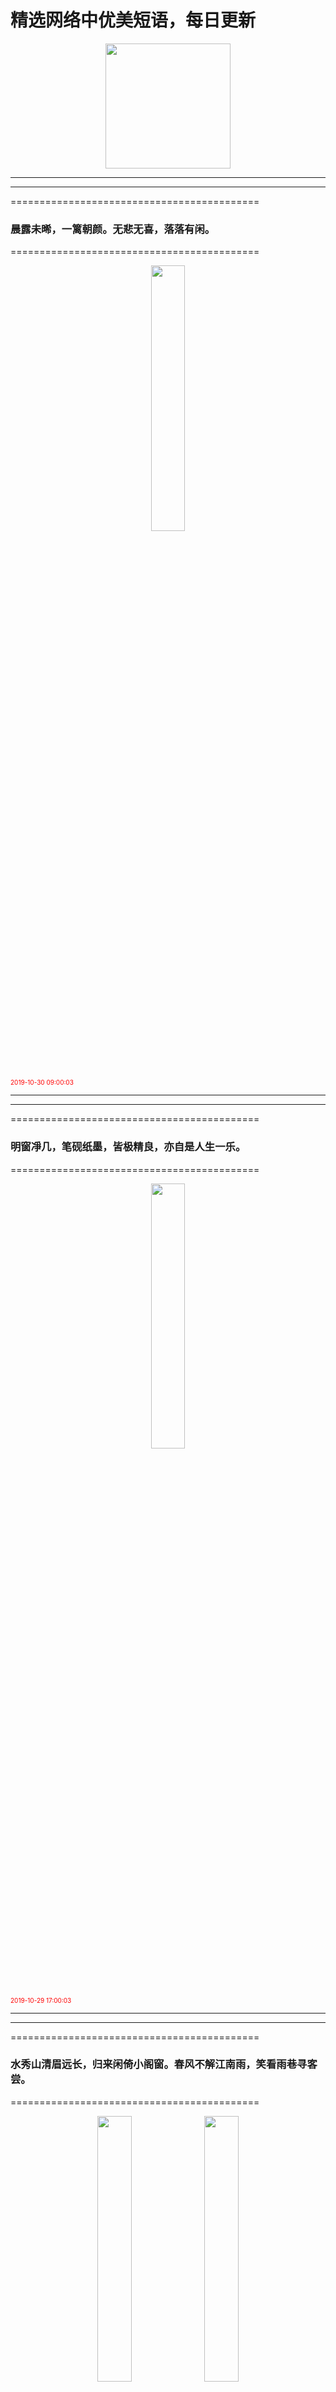  # 精选网络中优美短语，每日更新

<p align="center">
  <a href="https://github.com/xxjwxc/PoetryRhyme">
    <img src="img/logo/logo2.jpg" width="200">
  </a>
</p>

-----------------------------------



-----------------------------------
===========================================
### 晨露未晞，一篱朝颜。无悲无喜，落落有闲。 ​​​​
===========================================

<p align="center" margin: 0 auto;>
<img src="http://wx4.sinaimg.cn/large/9b696272gy1g899tu6zolj20fa0hoq3t.jpg" width=33%>
</p>
<font color=red size=1>2019-10-30 09:00:03 </font>

-----------------------------------




-----------------------------------
===========================================
### 明窗凈几，笔砚纸墨，皆极精良，亦自是人生一乐。 ​​​​
===========================================

<p align="center" margin: 0 auto;>
<img src="http://wx2.sinaimg.cn/large/9b696272gy1g899ta9b3jj20j60e9whu.jpg" width=33%>
</p>
<font color=red size=1>2019-10-29 17:00:03 </font>

-----------------------------------




-----------------------------------
===========================================
### 水秀山清眉远长，归来闲倚小阁窗。春风不解江南雨，笑看雨巷寻客尝。 ​​​​
===========================================

<p align="center" margin: 0 auto;>
<img src="http://wx4.sinaimg.cn/large/9b696272gy1g899s3fo65j20hs0buwgz.jpg" width=33%>
<img src="http://wx4.sinaimg.cn/large/9b696272gy1g899s42u58j20dw0ku76g.jpg" width=33%>
<img src="http://wx4.sinaimg.cn/large/9b696272gy1g899s4thl5j20hs0cpdi4.jpg" width=33%>
</p>
<font color=red size=1>2019-10-28 11:00:05 </font>

-----------------------------------




-----------------------------------
===========================================
### 门严九重静，窗幽一室闲。好是修心处，何必在深山。 ​​​​
===========================================

<p align="center" margin: 0 auto;>
<img src="http://wx1.sinaimg.cn/large/9b696272gy1g899qw2mf3j20j60eemye.jpg" width=33%>
<img src="http://wx1.sinaimg.cn/large/9b696272gy1g899qw3w5kj20j60cs0uf.jpg" width=33%>
<img src="http://wx1.sinaimg.cn/large/9b696272gy1g899qw6c47j20j60fdgmu.jpg" width=33%>
</p>
<font color=red size=1>2019-10-27 11:00:03 </font>

-----------------------------------




-----------------------------------
===========================================
### 心静者高，高者俯瞰世界；心和者仁，仁者包容万物；心慈者深，深者淡对冷暖；心慧者安，安者笑对人生。 ​​​​
===========================================

<p align="center" margin: 0 auto;>
<img src="http://wx4.sinaimg.cn/large/9b696272gy1g899pr1mjhj20e60l60yw.jpg" width=33%>
<img src="http://wx4.sinaimg.cn/large/9b696272gy1g899pr8l56j20e60l648j.jpg" width=33%>
</p>
<font color=red size=1>2019-10-26 11:00:03 </font>

-----------------------------------




-----------------------------------
===========================================
### 人心本无染，心静自然清。 ​​​​
===========================================

<p align="center" margin: 0 auto;>
<img src="http://wx2.sinaimg.cn/large/9b696272gy1g899overhmj20hs0bvabk.jpg" width=33%>
</p>
<font color=red size=1>2019-10-25 11:00:03 </font>

-----------------------------------




-----------------------------------
===========================================
### 小时候，幸福是一件实物；长大后，幸福是一种状态；然后，突然有一天，我发现，幸福既不是实物，也不是状态，是一种领悟。——— 王海鸰 ​​​​
===========================================

<p align="center" margin: 0 auto;>
<img src="http://wx4.sinaimg.cn/large/9b696272gy1g899ncjdjpj20j60dsgn0.jpg" width=33%>
</p>
<font color=red size=1>2019-10-24 21:00:03 </font>

-----------------------------------




-----------------------------------
===========================================
### 寓意美好，适合取名的单字[微风] ​
===========================================

<p align="center" margin: 0 auto;>
<img src="http://wx4.sinaimg.cn/large/9b696272gy1g7xj93uxrtj20ho17xjtb.jpg" width=33%>
<img src="http://wx4.sinaimg.cn/large/9b696272gy1g7xj94l8h1j20hq1fsmz5.jpg" width=33%>
<img src="http://wx4.sinaimg.cn/large/9b696272gy1g7xj957a81j20hp11tmyn.jpg" width=33%>
<img src="http://wx4.sinaimg.cn/large/9b696272gy1g7xj95ujrxj20hp159dhg.jpg" width=33%>
<img src="http://wx4.sinaimg.cn/large/9b696272gy1g7xj96m5nqj20hs1fxacb.jpg" width=33%>
<img src="http://wx4.sinaimg.cn/large/9b696272gy1g7xj97f758j20hs0yhta5.jpg" width=33%>
</p>
<font color=red size=1>2019-10-20 11:00:03 </font>

-----------------------------------

-----------------------------------
===========================================
### 原来「亭」有这么多种！ ​​​​
===========================================

<p align="center" margin: 0 auto;>
<img src="http://wx4.sinaimg.cn/large/9b696272gy1g7xj64usvgj20qe0p746e.jpg" width=33%>
<img src="http://wx4.sinaimg.cn/large/9b696272gy1g7xj65me0gj20qe0p7jz2.jpg" width=33%>
<img src="http://wx4.sinaimg.cn/large/9b696272gy1g7xj66d13mj20qe0p745k.jpg" width=33%>
<img src="http://wx4.sinaimg.cn/large/9b696272gy1g7xj670s5dj20rw0qagt2.jpg" width=33%>
<img src="http://wx4.sinaimg.cn/large/9b696272gy1g7xj67oyb7j20qk0p1jyp.jpg" width=33%>
<img src="http://wx4.sinaimg.cn/large/9b696272gy1g7xj68kkh1j20s50qaqas.jpg" width=33%>
<img src="http://wx4.sinaimg.cn/large/9b696272gy1g7xj69cto5j20mh0qan4k.jpg" width=33%>
<img src="http://wx4.sinaimg.cn/large/9b696272gy1g7xj69z0fdj20s80qan4q.jpg" width=33%>
<img src="http://wx4.sinaimg.cn/large/9b696272gy1g7xj6ao6ioj20s80qa46v.jpg" width=33%>
</p>
<font color=red size=1>2019-10-19 11:00:03 </font>

-----------------------------------

-----------------------------------
===========================================
### 无事心不空，有事心不乱，大事心不畏，小事心不慢。 ​​​​
===========================================

<p align="center" margin: 0 auto;>
<img src="http://wx4.sinaimg.cn/large/9b696272gy1g7xj838d26j20ia0ixmy7.jpg" width=33%>
<img src="http://wx4.sinaimg.cn/large/9b696272gy1g7xj83aejjj20ia0jfwfi.jpg" width=33%>
<img src="http://wx4.sinaimg.cn/large/9b696272gy1g7xj83a06ij20ia0j00tm.jpg" width=33%>
</p>
<font color=red size=1>2019-10-18 21:00:03 </font>

-----------------------------------




-----------------------------------
===========================================
### 中国传统十大名花，你都知道吗? ​
===========================================

<p align="center" margin: 0 auto;>
<img src="http://wx3.sinaimg.cn/large/9b696272gy1g7xj4xzvszj20c80sg41s.jpg" width=33%>
<img src="http://wx3.sinaimg.cn/large/9b696272gy1g7xj4y6hp9j20c80sgtbl.jpg" width=33%>
<img src="http://wx3.sinaimg.cn/large/9b696272gy1g7xj4yz1bdj20c80xv42f.jpg" width=33%>
<img src="http://wx3.sinaimg.cn/large/9b696272gy1g7xj4zsjiej20c80srn0p.jpg" width=33%>
<img src="http://wx3.sinaimg.cn/large/9b696272gy1g7xj50rrzrj20c80srgoo.jpg" width=33%>
<img src="http://wx3.sinaimg.cn/large/9b696272gy1g7xj51ez75j20c80srdiq.jpg" width=33%>
<img src="http://wx3.sinaimg.cn/large/9b696272gy1g7xj527povj20c80srad5.jpg" width=33%>
<img src="http://wx3.sinaimg.cn/large/9b696272gy1g7xj534wqaj20c80srdip.jpg" width=33%>
<img src="http://wx3.sinaimg.cn/large/9b696272gy1g7xj53xn9ij20c81kpdm6.jpg" width=33%>
</p>
<font color=red size=1>2019-10-17 11:00:03 </font>

-----------------------------------

-----------------------------------
===========================================
### 守候一份悠然静美，让思念如花芬芳，回眸处，一树清风，一窗暖阳，一声念安，已足够！ ​​​​
===========================================

<p align="center" margin: 0 auto;>
<img src="http://wx1.sinaimg.cn/large/9b696272gy1g7xj70wjq6j20fe0kjgnf.jpg" width=33%>
</p>
<font color=red size=1>2019-10-16 21:00:03 </font>

-----------------------------------

-----------------------------------
===========================================
### 传统「敬词」，别忘了[微风] ​
===========================================

<p align="center" margin: 0 auto;>
<img src="http://wx4.sinaimg.cn/large/9b696272gy1g7xj3bryhnj20i81lm7e3.jpg" width=33%>
<img src="http://wx4.sinaimg.cn/large/9b696272gy1g7xj3csw5yj20ib1poqen.jpg" width=33%>
<img src="http://wx4.sinaimg.cn/large/9b696272gy1g7xj3digt5j20i61ggk0s.jpg" width=33%>
<img src="http://wx4.sinaimg.cn/large/9b696272gy1g7xj3fapknj20i91o1gvc.jpg" width=33%>
<img src="http://wx4.sinaimg.cn/large/9b696272gy1g7xj3fsz2wj20i91spakj.jpg" width=33%>
<img src="http://wx4.sinaimg.cn/large/9b696272gy1g7xj3gtbooj20i533yqme.jpg" width=33%>
<img src="http://wx4.sinaimg.cn/large/9b696272gy1g7xj3hl2r4j20i93o6njb.jpg" width=33%>
<img src="http://wx4.sinaimg.cn/large/9b696272gy1g7xj3ibioxj20i83tz7sq.jpg" width=33%>
<img src="http://wx4.sinaimg.cn/large/9b696272gy1g7xj3j9spvj20i94xk7wh.jpg" width=33%>
</p>
<font color=red size=1>2019-10-15 11:00:03 </font>

-----------------------------------

-----------------------------------
===========================================
### 火熜，物件虽老，却精致极了！ ​
===========================================

<p align="center" margin: 0 auto;>
<img src="http://wx4.sinaimg.cn/large/9b696272gy1g7qnycd1ctj20nb0h0783.jpg" width=33%>
<img src="http://wx4.sinaimg.cn/large/9b696272gy1g7qnycyz0hj20j60e041t.jpg" width=33%>
<img src="http://wx4.sinaimg.cn/large/9b696272gy1g7qnydnwppj20j60e0n09.jpg" width=33%>
<img src="http://wx4.sinaimg.cn/large/9b696272gy1g7qnyediw5j20j60e1whi.jpg" width=33%>
<img src="http://wx4.sinaimg.cn/large/9b696272gy1g7qnyf6qwkj20i10d6ac0.jpg" width=33%>
<img src="http://wx4.sinaimg.cn/large/9b696272gy1g7qnyg3owmj20j60e1tb6.jpg" width=33%>
<img src="http://wx4.sinaimg.cn/large/9b696272gy1g7qnygwkb7j20j60e0gnr.jpg" width=33%>
<img src="http://wx4.sinaimg.cn/large/9b696272gy1g7qnyhoimej20j60e0tb7.jpg" width=33%>
<img src="http://wx4.sinaimg.cn/large/9b696272gy1g7qnyihrnvj20j60e0tb9.jpg" width=33%>
</p>
<font color=red size=1>2019-10-14 11:00:03 </font>

-----------------------------------




-----------------------------------
===========================================
### #九种人的相思不可说# ​
===========================================

<p align="center" margin: 0 auto;>
<img src="http://wx3.sinaimg.cn/large/9b696272gy1g7qns517qjj20f00qowg6.jpg" width=33%>
<img src="http://wx3.sinaimg.cn/large/9b696272gy1g7qns5p9v7j20f00qo408.jpg" width=33%>
<img src="http://wx3.sinaimg.cn/large/9b696272gy1g7qns6bzagj20f00qo75s.jpg" width=33%>
<img src="http://wx3.sinaimg.cn/large/9b696272gy1g7qns723s7j20f00qo766.jpg" width=33%>
<img src="http://wx3.sinaimg.cn/large/9b696272gy1g7qns7uvbpj20f00qo404.jpg" width=33%>
<img src="http://wx3.sinaimg.cn/large/9b696272gy1g7qns8pcfij20f00qo0ut.jpg" width=33%>
<img src="http://wx3.sinaimg.cn/large/9b696272gy1g7qns9kfffj20f00qoq4m.jpg" width=33%>
<img src="http://wx3.sinaimg.cn/large/9b696272gy1g7qnsaigtxj20f00qojt6.jpg" width=33%>
<img src="http://wx3.sinaimg.cn/large/9b696272gy1g7qnsb5yuaj20f00qo40c.jpg" width=33%>
</p>
<font color=red size=1>2019-10-13 21:00:03 </font>

-----------------------------------

-----------------------------------
===========================================
### 回首向来萧瑟处，归去，也无风雨也无晴。 ​​​​
===========================================

<p align="center" margin: 0 auto;>
<img src="http://wx4.sinaimg.cn/large/9b696272gy1g7qnuj1j52j20j60czdi8.jpg" width=33%>
</p>
<font color=red size=1>2019-10-12 11:00:03 </font>

-----------------------------------




-----------------------------------
===========================================
### #回味百遍仍意蕴悠长的诗句#
### 《诗经》中的经典诗句[good]
### 
### （via：人民日报 ​​​​） ​​​​
===========================================

<p align="center" margin: 0 auto;>
<img src="http://wx2.sinaimg.cn/large/9b696272gy1g7qnopvk1dj20c80ns796.jpg" width=33%>
<img src="http://wx2.sinaimg.cn/large/9b696272gy1g7qnor1hcpj20c80oj79g.jpg" width=33%>
<img src="http://wx2.sinaimg.cn/large/9b696272gy1g7qnorxmpdj20c80nvgql.jpg" width=33%>
<img src="http://wx2.sinaimg.cn/large/9b696272gy1g7qnosv2brj20c80m7gq1.jpg" width=33%>
<img src="http://wx2.sinaimg.cn/large/9b696272gy1g7qnotlirkj20c80ndwj8.jpg" width=33%>
<img src="http://wx2.sinaimg.cn/large/9b696272gy1g7qnoud0vwj20c80myn1t.jpg" width=33%>
<img src="http://wx2.sinaimg.cn/large/9b696272gy1g7qnov9330j20c80rs0yj.jpg" width=33%>
<img src="http://wx2.sinaimg.cn/large/9b696272gy1g7qnow2f0kj20c80rsq8o.jpg" width=33%>
<img src="http://wx2.sinaimg.cn/large/9b696272gy1g7qnox2tqjj20c80ovtdr.jpg" width=33%>
</p>
<font color=red size=1>2019-10-11 11:00:03 </font>

-----------------------------------




-----------------------------------
===========================================
### 「沉鱼」「落雁」
### 「闭月」「羞花」 ​​​​
===========================================

<p align="center" margin: 0 auto;>
<img src="http://wx4.sinaimg.cn/large/9b696272gy1g7qnqvvhi8j20j61b7dp5.jpg" width=33%>
<img src="http://wx4.sinaimg.cn/large/9b696272gy1g7qnqwiplkj20j61gwwn8.jpg" width=33%>
<img src="http://wx4.sinaimg.cn/large/9b696272gy1g7qnqxgiqij20j61bjwmz.jpg" width=33%>
<img src="http://wx4.sinaimg.cn/large/9b696272gy1g7qnqyboykj20j61gswnw.jpg" width=33%>
</p>
<font color=red size=1>2019-10-10 11:00:03 </font>

-----------------------------------

-----------------------------------
===========================================
### 海水梦悠悠，君愁我亦愁。
### 南风知我意，吹梦到西洲。
### ————《西洲曲》 ​​​​
===========================================

<p align="center" margin: 0 auto;>
<img src="http://wx2.sinaimg.cn/large/9b696272gy1g7qnpmwjekj20j60csdh4.jpg" width=33%>
<img src="http://wx2.sinaimg.cn/large/9b696272gy1g7qnpnis7hj20j60csgoz.jpg" width=33%>
<img src="http://wx2.sinaimg.cn/large/9b696272gy1g7qnpo7l4zj20j60eet9t.jpg" width=33%>
<img src="http://wx2.sinaimg.cn/large/9b696272gy1g7qnpoylgzj20j608g75y.jpg" width=33%>
<img src="http://wx2.sinaimg.cn/large/9b696272gy1g7qnppwa03j20j60eewgg.jpg" width=33%>
<img src="http://wx2.sinaimg.cn/large/9b696272gy1g7qnpqqtryj20j60aldgz.jpg" width=33%>
<img src="http://wx2.sinaimg.cn/large/9b696272gy1g7qnprrtmoj20j60af0vv.jpg" width=33%>
<img src="http://wx2.sinaimg.cn/large/9b696272gy1g7qnpsp9wnj20j60bvq76.jpg" width=33%>
<img src="http://wx2.sinaimg.cn/large/9b696272gy1g7qnptb5h3j20j60bv42v.jpg" width=33%>
</p>
<font color=red size=1>2019-10-09 17:00:03 </font>

-----------------------------------




-----------------------------------
===========================================
### 千年已过，品味千年[good]
### #唯美诗词接龙# ​
===========================================

<p align="center" margin: 0 auto;>
<img src="http://wx4.sinaimg.cn/large/9b696272gy1g7qnl6u6ijj20dw0d7dhh.jpg" width=33%>
<img src="http://wx4.sinaimg.cn/large/9b696272gy1g7qnl7dm3ij20dw0d6myx.jpg" width=33%>
<img src="http://wx4.sinaimg.cn/large/9b696272gy1g7qnl87mnmj20dw0d7taf.jpg" width=33%>
<img src="http://wx4.sinaimg.cn/large/9b696272gy1g7qnl8yeftj20dw0d7abs.jpg" width=33%>
<img src="http://wx4.sinaimg.cn/large/9b696272gy1g7qnl9quvmj20dw0d7abs.jpg" width=33%>
<img src="http://wx4.sinaimg.cn/large/9b696272gy1g7qnlal1k7j20dw0d875y.jpg" width=33%>
<img src="http://wx4.sinaimg.cn/large/9b696272gy1g7qnlbehgaj20dw0d6760.jpg" width=33%>
<img src="http://wx4.sinaimg.cn/large/9b696272gy1g7qnlc4n5nj20dw0d50uj.jpg" width=33%>
<img src="http://wx4.sinaimg.cn/large/9b696272gy1g7qnlcuqo2j20dw0d5jt8.jpg" width=33%>
</p>
<font color=red size=1>2019-10-08 15:00:03 </font>

-----------------------------------


-----------------------------------
===========================================
### 一念放下，万般自在。 ​​​​
===========================================

<p align="center" margin: 0 auto;>
<img src="http://wx1.sinaimg.cn/large/9b696272gy1g79933r3g6j20j60j678h.jpg" width=33%>
</p>
<font color=red size=1>2019-09-29 21:00:03 </font>

-----------------------------------

-----------------------------------
===========================================
### 兰烬落，屏上暗红蕉。闲梦江南梅熟日，夜船吹笛雨萧萧。人语驿边桥。
### 
### ——《梦江南·兰烬落》皇甫松 (唐) ​
===========================================

<p align="center" margin: 0 auto;>
<img src="http://wx1.sinaimg.cn/large/9b696272gy1g799gsxc4ej20c80fhabi.jpg" width=33%>
<img src="http://wx1.sinaimg.cn/large/9b696272gy1g799gsxdb2j20c80hxmyw.jpg" width=33%>
<img src="http://wx1.sinaimg.cn/large/9b696272gy1g799gsxitkj20c80fztac.jpg" width=33%>
<img src="http://wx1.sinaimg.cn/large/9b696272gy1g799gsxw2pj20c80hedhl.jpg" width=33%>
</p>
<font color=red size=1>2019-09-28 18:00:03 </font>

-----------------------------------

-----------------------------------
===========================================
### 不知君心烈刺骨，为颜一笑花落尽。 ​
===========================================

<p align="center" margin: 0 auto;>
<img src="http://wx1.sinaimg.cn/large/9b696272gy1g799bncisvj20gn0gomzm.jpg" width=33%>
<img src="http://wx1.sinaimg.cn/large/9b696272gy1g799bo0mf7j20gn0gowh5.jpg" width=33%>
<img src="http://wx1.sinaimg.cn/large/9b696272gy1g799boum3fj20gn0gotb8.jpg" width=33%>
<img src="http://wx1.sinaimg.cn/large/9b696272gy1g799bq4zcsj20gn0gomzr.jpg" width=33%>
<img src="http://wx1.sinaimg.cn/large/9b696272gy1g799bqst24j20gn0goju0.jpg" width=33%>
<img src="http://wx1.sinaimg.cn/large/9b696272gy1g799bqvtraj20gn0godid.jpg" width=33%>
<img src="http://wx1.sinaimg.cn/large/9b696272gy1g799bqwgsij20gn0gomzq.jpg" width=33%>
<img src="http://wx1.sinaimg.cn/large/9b696272gy1g799bqwv2oj20gn0go412.jpg" width=33%>
<img src="http://wx1.sinaimg.cn/large/9b696272gy1g799bqxg15j20gn0go76p.jpg" width=33%>
</p>
<font color=red size=1>2019-09-27 21:00:03 </font>

-----------------------------------

-----------------------------------
===========================================
### 花径不曾缘客扫，蓬门今始为君开。 ​
===========================================

<p align="center" margin: 0 auto;>
<img src="http://wx3.sinaimg.cn/large/9b696272gy1g79973wyptj20b40f8n1w.jpg" width=33%>
<img src="http://wx3.sinaimg.cn/large/9b696272gy1g79973wa3nj20dw09b0vv.jpg" width=33%>
<img src="http://wx3.sinaimg.cn/large/9b696272gy1g79973tsarj207i0b3jth.jpg" width=33%>
</p>
<font color=red size=1>2019-09-26 10:00:03 </font>

-----------------------------------

-----------------------------------
===========================================
### 彼时当年少，莫负好时光。
### 莫待经风雨，樱花落海洋。 ​​​​
===========================================

<p align="center" margin: 0 auto;>
<img src="http://wx2.sinaimg.cn/large/9b696272gy1g7998fo2ufj20dw0ku78l.jpg" width=33%>
</p>
<font color=red size=1>2019-09-25 10:00:03 </font>

-----------------------------------

-----------------------------------
===========================================
### 人本过客来无处，休说故里在何方，
### 随遇而安无不可，人间到处有花香。
### 
### —— 林语堂 ​​​​
===========================================

<p align="center" margin: 0 auto;>
<img src="http://wx4.sinaimg.cn/large/9b696272gy1g7995lb8m5j20da0k076j.jpg" width=33%>
</p>
<font color=red size=1>2019-09-24 10:00:03 </font>

-----------------------------------

-----------------------------------
===========================================
### #秋分# 未觉池塘春草梦，阶前梧叶已秋声。 ​​​​
===========================================

<p align="center" margin: 0 auto;>
<img src="http://wx3.sinaimg.cn/large/9b696272gy1g799i2uttbj20im0cdt9l.jpg" width=33%>
</p>
<font color=red size=1>2019-09-23 11:00:04 </font>

-----------------------------------

-----------------------------------
===========================================
### 不争不辩不动声色，或喜或悲，藏于心间。 ​
===========================================

<p align="center" margin: 0 auto;>
<img src="http://wx1.sinaimg.cn/large/9b696272gy1g71hvtb7zgj20gj0gf43t.jpg" width=33%>
</p>
<font color=red size=1>2019-09-22 21:00:03 </font>

-----------------------------------

-----------------------------------
===========================================
### 四季路过心头，岁月不染忧愁 ​​​​[微风] ​
===========================================

<p align="center" margin: 0 auto;>
<img src="http://wx3.sinaimg.cn/large/9b696272gy1g71hv0sunoj20j60dq454.jpg" width=33%>
</p>
<font color=red size=1>2019-09-21 11:00:03 </font>

-----------------------------------

-----------------------------------
===========================================
### #绝美中国古典色彩# ​
===========================================

<p align="center" margin: 0 auto;>
<img src="http://wx2.sinaimg.cn/large/9b696272gy1g71htc5umxj20c80vhgpd.jpg" width=33%>
<img src="http://wx2.sinaimg.cn/large/9b696272gy1g71htcm5dqj20c80v40uz.jpg" width=33%>
<img src="http://wx2.sinaimg.cn/large/9b696272gy1g71htdeej7j20c80uugpr.jpg" width=33%>
<img src="http://wx2.sinaimg.cn/large/9b696272gy1g71htebfc0j20c70ukaf5.jpg" width=33%>
<img src="http://wx2.sinaimg.cn/large/9b696272gy1g71htf0zycj20c70ftn0c.jpg" width=33%>
<img src="http://wx2.sinaimg.cn/large/9b696272gy1g71htfwhzbj20c70trq91.jpg" width=33%>
<img src="http://wx2.sinaimg.cn/large/9b696272gy1g71htgq3m5j20c70u341b.jpg" width=33%>
<img src="http://wx2.sinaimg.cn/large/9b696272gy1g71hthmmidj20c80ujn3b.jpg" width=33%>
<img src="http://wx2.sinaimg.cn/large/9b696272gy1g71htiayt4j20c80ua0wz.jpg" width=33%>
</p>
<font color=red size=1>2019-09-20 11:00:03 </font>

-----------------------------------

-----------------------------------
===========================================
### 多思不如养志，多言不如守静，多才不如蓄德。 ​​​​
===========================================

<p align="center" margin: 0 auto;>
<img src="http://wx3.sinaimg.cn/large/9b696272gy1g71hrldn3aj20j60csdgx.jpg" width=33%>
<img src="http://wx3.sinaimg.cn/large/9b696272gy1g71hrldff4j20j60eet9u.jpg" width=33%>
<img src="http://wx3.sinaimg.cn/large/9b696272gy1g71hrm7ztvj20j60ecgnh.jpg" width=33%>
</p>
<font color=red size=1>2019-09-19 21:00:03 </font>

-----------------------------------

-----------------------------------
===========================================
### 横舟千山外，指按一江秋。
### 轻醉多薄雾，独对天地幽。 ​
===========================================

<p align="center" margin: 0 auto;>
<img src="http://wx1.sinaimg.cn/large/9b696272gy1g71hqhcwybj20j60btq3z.jpg" width=33%>
<img src="http://wx1.sinaimg.cn/large/9b696272gy1g71hqhdyerj20j60cb0uh.jpg" width=33%>
</p>
<font color=red size=1>2019-09-18 18:00:03 </font>

-----------------------------------

-----------------------------------
===========================================
### 萤影竹窗下，松声茅屋头。
### 近来心更静，不梦世间游。 ​​​​
===========================================

<p align="center" margin: 0 auto;>
<img src="http://wx1.sinaimg.cn/large/9b696272gy1g71hn4hlxuj20j60antam.jpg" width=33%>
<img src="http://wx1.sinaimg.cn/large/9b696272gy1g71hnbd3opj20j60d640z.jpg" width=33%>
<img src="http://wx1.sinaimg.cn/large/9b696272gy1g71hn5631gj20j60c4mzp.jpg" width=33%>
</p>
<font color=red size=1>2019-09-17 21:00:03 </font>

-----------------------------------

-----------------------------------
===========================================
### 方文山笔下的中国风，你独爱哪一首？ ​​​​
===========================================

<p align="center" margin: 0 auto;>
<img src="http://wx3.sinaimg.cn/large/9b696272gy1g71hl1abz4j20c80c8402.jpg" width=33%>
<img src="http://wx3.sinaimg.cn/large/9b696272gy1g71hl1zwx9j20c80c8gn7.jpg" width=33%>
<img src="http://wx3.sinaimg.cn/large/9b696272gy1g71hl39wwsj20c80c8q4g.jpg" width=33%>
<img src="http://wx3.sinaimg.cn/large/9b696272gy1g71hl3c0t3j20c80c8gn7.jpg" width=33%>
<img src="http://wx3.sinaimg.cn/large/9b696272gy1g71hl3ewp6j20c80c875r.jpg" width=33%>
<img src="http://wx3.sinaimg.cn/large/9b696272gy1g71hl3d6o3j20c80c80ug.jpg" width=33%>
<img src="http://wx3.sinaimg.cn/large/9b696272gy1g71hl3n2oqj20c80c8406.jpg" width=33%>
<img src="http://wx3.sinaimg.cn/large/9b696272gy1g71hl3cofjj20c80c8q4o.jpg" width=33%>
<img src="http://wx3.sinaimg.cn/large/9b696272gy1g71hl4i6sgj20c80c8q4k.jpg" width=33%>
</p>
<font color=red size=1>2019-09-16 21:00:03 </font>

-----------------------------------

-----------------------------------
===========================================
### 人生如逆旅，我亦是行人。 ​​​​
===========================================

<p align="center" margin: 0 auto;>
<img src="http://wx1.sinaimg.cn/large/9b696272gy1g6t3hks3aij20hs0hsabb.jpg" width=33%>
<img src="http://wx1.sinaimg.cn/large/9b696272gy1g6t3hlhcbfj20hs0hsjsk.jpg" width=33%>
<img src="http://wx1.sinaimg.cn/large/9b696272gy1g6t3hmbm5nj20hs0hs0u1.jpg" width=33%>
<img src="http://wx1.sinaimg.cn/large/9b696272gy1g6t3hnbt64j20hs0hs75j.jpg" width=33%>
<img src="http://wx1.sinaimg.cn/large/9b696272gy1g6t3ho3bqcj20hs0hs75k.jpg" width=33%>
<img src="http://wx1.sinaimg.cn/large/9b696272gy1g6t3hp38dnj20j60j640t.jpg" width=33%>
<img src="http://wx1.sinaimg.cn/large/9b696272gy1g6t3hpn722j20hs0hsdh4.jpg" width=33%>
<img src="http://wx1.sinaimg.cn/large/9b696272gy1g6t3hqbgitj20hs0hs75k.jpg" width=33%>
<img src="http://wx1.sinaimg.cn/large/9b696272gy1g6t3hqxyofj20hs0hsabc.jpg" width=33%>
</p>
<font color=red size=1>2019-09-15 21:00:03 </font>

-----------------------------------

-----------------------------------
===========================================
### 任处池塘，水荷清香，郁郁污泥，养我其芳；不为风摇，不为雨藏，任君来去，守我天朗。 ​​​​
===========================================

<p align="center" margin: 0 auto;>
<img src="http://wx2.sinaimg.cn/large/9b696272gy1g6t3q4i3mlj20j60q7taw.jpg" width=33%>
</p>
<font color=red size=1>2019-09-14 11:00:03 </font>

-----------------------------------




-----------------------------------
===========================================
### 一念放下，万般自在。 ​​​​
===========================================

<p align="center" margin: 0 auto;>
<img src="http://wx1.sinaimg.cn/large/9b696272gy1g79933r3g6j20j60j678h.jpg" width=33%>
</p>
<font color=red size=1>2019-09-29 21:00:03 </font>

-----------------------------------




-----------------------------------
===========================================
### 一念放下，万般自在。 ​​​​
===========================================

<p align="center" margin: 0 auto;>
<img src="http://wx1.sinaimg.cn/large/9b696272gy1g79933r3g6j20j60j678h.jpg" width=33%>
</p>
<font color=red size=1>2019-09-29 21:00:03 </font>

-----------------------------------

-----------------------------------
===========================================
### 兰烬落，屏上暗红蕉。闲梦江南梅熟日，夜船吹笛雨萧萧。人语驿边桥。
### 
### ——《梦江南·兰烬落》皇甫松 (唐) ​
===========================================

<p align="center" margin: 0 auto;>
<img src="http://wx1.sinaimg.cn/large/9b696272gy1g799gsxc4ej20c80fhabi.jpg" width=33%>
<img src="http://wx1.sinaimg.cn/large/9b696272gy1g799gsxdb2j20c80hxmyw.jpg" width=33%>
<img src="http://wx1.sinaimg.cn/large/9b696272gy1g799gsxitkj20c80fztac.jpg" width=33%>
<img src="http://wx1.sinaimg.cn/large/9b696272gy1g799gsxw2pj20c80hedhl.jpg" width=33%>
</p>
<font color=red size=1>2019-09-28 18:00:03 </font>

-----------------------------------

-----------------------------------
===========================================
### 不知君心烈刺骨，为颜一笑花落尽。 ​
===========================================

<p align="center" margin: 0 auto;>
<img src="http://wx1.sinaimg.cn/large/9b696272gy1g799bncisvj20gn0gomzm.jpg" width=33%>
<img src="http://wx1.sinaimg.cn/large/9b696272gy1g799bo0mf7j20gn0gowh5.jpg" width=33%>
<img src="http://wx1.sinaimg.cn/large/9b696272gy1g799boum3fj20gn0gotb8.jpg" width=33%>
<img src="http://wx1.sinaimg.cn/large/9b696272gy1g799bq4zcsj20gn0gomzr.jpg" width=33%>
<img src="http://wx1.sinaimg.cn/large/9b696272gy1g799bqst24j20gn0goju0.jpg" width=33%>
<img src="http://wx1.sinaimg.cn/large/9b696272gy1g799bqvtraj20gn0godid.jpg" width=33%>
<img src="http://wx1.sinaimg.cn/large/9b696272gy1g799bqwgsij20gn0gomzq.jpg" width=33%>
<img src="http://wx1.sinaimg.cn/large/9b696272gy1g799bqwv2oj20gn0go412.jpg" width=33%>
<img src="http://wx1.sinaimg.cn/large/9b696272gy1g799bqxg15j20gn0go76p.jpg" width=33%>
</p>
<font color=red size=1>2019-09-27 21:00:03 </font>

-----------------------------------

-----------------------------------
===========================================
### 花径不曾缘客扫，蓬门今始为君开。 ​
===========================================

<p align="center" margin: 0 auto;>
<img src="http://wx3.sinaimg.cn/large/9b696272gy1g79973wyptj20b40f8n1w.jpg" width=33%>
<img src="http://wx3.sinaimg.cn/large/9b696272gy1g79973wa3nj20dw09b0vv.jpg" width=33%>
<img src="http://wx3.sinaimg.cn/large/9b696272gy1g79973tsarj207i0b3jth.jpg" width=33%>
</p>
<font color=red size=1>2019-09-26 10:00:03 </font>

-----------------------------------

-----------------------------------
===========================================
### 彼时当年少，莫负好时光。
### 莫待经风雨，樱花落海洋。 ​​​​
===========================================

<p align="center" margin: 0 auto;>
<img src="http://wx2.sinaimg.cn/large/9b696272gy1g7998fo2ufj20dw0ku78l.jpg" width=33%>
</p>
<font color=red size=1>2019-09-25 10:00:03 </font>

-----------------------------------

-----------------------------------
===========================================
### 人本过客来无处，休说故里在何方，
### 随遇而安无不可，人间到处有花香。
### 
### —— 林语堂 ​​​​
===========================================

<p align="center" margin: 0 auto;>
<img src="http://wx4.sinaimg.cn/large/9b696272gy1g7995lb8m5j20da0k076j.jpg" width=33%>
</p>
<font color=red size=1>2019-09-24 10:00:03 </font>

-----------------------------------

-----------------------------------
===========================================
### #秋分# 未觉池塘春草梦，阶前梧叶已秋声。 ​​​​
===========================================

<p align="center" margin: 0 auto;>
<img src="http://wx3.sinaimg.cn/large/9b696272gy1g799i2uttbj20im0cdt9l.jpg" width=33%>
</p>
<font color=red size=1>2019-09-23 11:00:04 </font>

-----------------------------------

-----------------------------------
===========================================
### 不争不辩不动声色，或喜或悲，藏于心间。 ​
===========================================

<p align="center" margin: 0 auto;>
<img src="http://wx1.sinaimg.cn/large/9b696272gy1g71hvtb7zgj20gj0gf43t.jpg" width=33%>
</p>
<font color=red size=1>2019-09-22 21:00:03 </font>

-----------------------------------

-----------------------------------
===========================================
### 四季路过心头，岁月不染忧愁 ​​​​[微风] ​
===========================================

<p align="center" margin: 0 auto;>
<img src="http://wx3.sinaimg.cn/large/9b696272gy1g71hv0sunoj20j60dq454.jpg" width=33%>
</p>
<font color=red size=1>2019-09-21 11:00:03 </font>

-----------------------------------

-----------------------------------
===========================================
### #绝美中国古典色彩# ​
===========================================

<p align="center" margin: 0 auto;>
<img src="http://wx2.sinaimg.cn/large/9b696272gy1g71htc5umxj20c80vhgpd.jpg" width=33%>
<img src="http://wx2.sinaimg.cn/large/9b696272gy1g71htcm5dqj20c80v40uz.jpg" width=33%>
<img src="http://wx2.sinaimg.cn/large/9b696272gy1g71htdeej7j20c80uugpr.jpg" width=33%>
<img src="http://wx2.sinaimg.cn/large/9b696272gy1g71htebfc0j20c70ukaf5.jpg" width=33%>
<img src="http://wx2.sinaimg.cn/large/9b696272gy1g71htf0zycj20c70ftn0c.jpg" width=33%>
<img src="http://wx2.sinaimg.cn/large/9b696272gy1g71htfwhzbj20c70trq91.jpg" width=33%>
<img src="http://wx2.sinaimg.cn/large/9b696272gy1g71htgq3m5j20c70u341b.jpg" width=33%>
<img src="http://wx2.sinaimg.cn/large/9b696272gy1g71hthmmidj20c80ujn3b.jpg" width=33%>
<img src="http://wx2.sinaimg.cn/large/9b696272gy1g71htiayt4j20c80ua0wz.jpg" width=33%>
</p>
<font color=red size=1>2019-09-20 11:00:03 </font>

-----------------------------------

-----------------------------------
===========================================
### 多思不如养志，多言不如守静，多才不如蓄德。 ​​​​
===========================================

<p align="center" margin: 0 auto;>
<img src="http://wx3.sinaimg.cn/large/9b696272gy1g71hrldn3aj20j60csdgx.jpg" width=33%>
<img src="http://wx3.sinaimg.cn/large/9b696272gy1g71hrldff4j20j60eet9u.jpg" width=33%>
<img src="http://wx3.sinaimg.cn/large/9b696272gy1g71hrm7ztvj20j60ecgnh.jpg" width=33%>
</p>
<font color=red size=1>2019-09-19 21:00:03 </font>

-----------------------------------

-----------------------------------
===========================================
### 横舟千山外，指按一江秋。
### 轻醉多薄雾，独对天地幽。 ​
===========================================

<p align="center" margin: 0 auto;>
<img src="http://wx1.sinaimg.cn/large/9b696272gy1g71hqhcwybj20j60btq3z.jpg" width=33%>
<img src="http://wx1.sinaimg.cn/large/9b696272gy1g71hqhdyerj20j60cb0uh.jpg" width=33%>
</p>
<font color=red size=1>2019-09-18 18:00:03 </font>

-----------------------------------

-----------------------------------
===========================================
### 萤影竹窗下，松声茅屋头。
### 近来心更静，不梦世间游。 ​​​​
===========================================

<p align="center" margin: 0 auto;>
<img src="http://wx1.sinaimg.cn/large/9b696272gy1g71hn4hlxuj20j60antam.jpg" width=33%>
<img src="http://wx1.sinaimg.cn/large/9b696272gy1g71hnbd3opj20j60d640z.jpg" width=33%>
<img src="http://wx1.sinaimg.cn/large/9b696272gy1g71hn5631gj20j60c4mzp.jpg" width=33%>
</p>
<font color=red size=1>2019-09-17 21:00:03 </font>

-----------------------------------

-----------------------------------
===========================================
### 方文山笔下的中国风，你独爱哪一首？ ​​​​
===========================================

<p align="center" margin: 0 auto;>
<img src="http://wx3.sinaimg.cn/large/9b696272gy1g71hl1abz4j20c80c8402.jpg" width=33%>
<img src="http://wx3.sinaimg.cn/large/9b696272gy1g71hl1zwx9j20c80c8gn7.jpg" width=33%>
<img src="http://wx3.sinaimg.cn/large/9b696272gy1g71hl39wwsj20c80c8q4g.jpg" width=33%>
<img src="http://wx3.sinaimg.cn/large/9b696272gy1g71hl3c0t3j20c80c8gn7.jpg" width=33%>
<img src="http://wx3.sinaimg.cn/large/9b696272gy1g71hl3ewp6j20c80c875r.jpg" width=33%>
<img src="http://wx3.sinaimg.cn/large/9b696272gy1g71hl3d6o3j20c80c80ug.jpg" width=33%>
<img src="http://wx3.sinaimg.cn/large/9b696272gy1g71hl3n2oqj20c80c8406.jpg" width=33%>
<img src="http://wx3.sinaimg.cn/large/9b696272gy1g71hl3cofjj20c80c8q4o.jpg" width=33%>
<img src="http://wx3.sinaimg.cn/large/9b696272gy1g71hl4i6sgj20c80c8q4k.jpg" width=33%>
</p>
<font color=red size=1>2019-09-16 21:00:03 </font>

-----------------------------------

-----------------------------------
===========================================
### 人生如逆旅，我亦是行人。 ​​​​
===========================================

<p align="center" margin: 0 auto;>
<img src="http://wx1.sinaimg.cn/large/9b696272gy1g6t3hks3aij20hs0hsabb.jpg" width=33%>
<img src="http://wx1.sinaimg.cn/large/9b696272gy1g6t3hlhcbfj20hs0hsjsk.jpg" width=33%>
<img src="http://wx1.sinaimg.cn/large/9b696272gy1g6t3hmbm5nj20hs0hs0u1.jpg" width=33%>
<img src="http://wx1.sinaimg.cn/large/9b696272gy1g6t3hnbt64j20hs0hs75j.jpg" width=33%>
<img src="http://wx1.sinaimg.cn/large/9b696272gy1g6t3ho3bqcj20hs0hs75k.jpg" width=33%>
<img src="http://wx1.sinaimg.cn/large/9b696272gy1g6t3hp38dnj20j60j640t.jpg" width=33%>
<img src="http://wx1.sinaimg.cn/large/9b696272gy1g6t3hpn722j20hs0hsdh4.jpg" width=33%>
<img src="http://wx1.sinaimg.cn/large/9b696272gy1g6t3hqbgitj20hs0hs75k.jpg" width=33%>
<img src="http://wx1.sinaimg.cn/large/9b696272gy1g6t3hqxyofj20hs0hsabc.jpg" width=33%>
</p>
<font color=red size=1>2019-09-15 21:00:03 </font>

-----------------------------------

-----------------------------------
===========================================
### 任处池塘，水荷清香，郁郁污泥，养我其芳；不为风摇，不为雨藏，任君来去，守我天朗。 ​​​​
===========================================

<p align="center" margin: 0 auto;>
<img src="http://wx2.sinaimg.cn/large/9b696272gy1g6t3q4i3mlj20j60q7taw.jpg" width=33%>
</p>
<font color=red size=1>2019-09-14 11:00:03 </font>

-----------------------------------



-----------------------------------
===========================================
### 花径不曾缘客扫，蓬门今始为君开。 ​
===========================================

<p align="center" margin: 0 auto;>
<img src="http://wx3.sinaimg.cn/large/9b696272gy1g79973wyptj20b40f8n1w.jpg" width=33%>
<img src="http://wx3.sinaimg.cn/large/9b696272gy1g79973wa3nj20dw09b0vv.jpg" width=33%>
<img src="http://wx3.sinaimg.cn/large/9b696272gy1g79973tsarj207i0b3jth.jpg" width=33%>
</p>
<font color=red size=1>2019-09-26 10:00:03 </font>

-----------------------------------




-----------------------------------
===========================================
### 彼时当年少，莫负好时光。
### 莫待经风雨，樱花落海洋。 ​​​​
===========================================

<p align="center" margin: 0 auto;>
<img src="http://wx2.sinaimg.cn/large/9b696272gy1g7998fo2ufj20dw0ku78l.jpg" width=33%>
</p>
<font color=red size=1>2019-09-25 10:00:03 </font>

-----------------------------------

-----------------------------------
===========================================
### 人本过客来无处，休说故里在何方，
### 随遇而安无不可，人间到处有花香。
### 
### —— 林语堂 ​​​​
===========================================

<p align="center" margin: 0 auto;>
<img src="http://wx4.sinaimg.cn/large/9b696272gy1g7995lb8m5j20da0k076j.jpg" width=33%>
</p>
<font color=red size=1>2019-09-24 10:00:03 </font>

-----------------------------------

-----------------------------------
===========================================
### #秋分# 未觉池塘春草梦，阶前梧叶已秋声。 ​​​​
===========================================

<p align="center" margin: 0 auto;>
<img src="http://wx3.sinaimg.cn/large/9b696272gy1g799i2uttbj20im0cdt9l.jpg" width=33%>
</p>
<font color=red size=1>2019-09-23 11:00:04 </font>

-----------------------------------

-----------------------------------
===========================================
### 不争不辩不动声色，或喜或悲，藏于心间。 ​
===========================================

<p align="center" margin: 0 auto;>
<img src="http://wx1.sinaimg.cn/large/9b696272gy1g71hvtb7zgj20gj0gf43t.jpg" width=33%>
</p>
<font color=red size=1>2019-09-22 21:00:03 </font>

-----------------------------------

-----------------------------------
===========================================
### 四季路过心头，岁月不染忧愁 ​​​​[微风] ​
===========================================

<p align="center" margin: 0 auto;>
<img src="http://wx3.sinaimg.cn/large/9b696272gy1g71hv0sunoj20j60dq454.jpg" width=33%>
</p>
<font color=red size=1>2019-09-21 11:00:03 </font>

-----------------------------------

-----------------------------------
===========================================
### #绝美中国古典色彩# ​
===========================================

<p align="center" margin: 0 auto;>
<img src="http://wx2.sinaimg.cn/large/9b696272gy1g71htc5umxj20c80vhgpd.jpg" width=33%>
<img src="http://wx2.sinaimg.cn/large/9b696272gy1g71htcm5dqj20c80v40uz.jpg" width=33%>
<img src="http://wx2.sinaimg.cn/large/9b696272gy1g71htdeej7j20c80uugpr.jpg" width=33%>
<img src="http://wx2.sinaimg.cn/large/9b696272gy1g71htebfc0j20c70ukaf5.jpg" width=33%>
<img src="http://wx2.sinaimg.cn/large/9b696272gy1g71htf0zycj20c70ftn0c.jpg" width=33%>
<img src="http://wx2.sinaimg.cn/large/9b696272gy1g71htfwhzbj20c70trq91.jpg" width=33%>
<img src="http://wx2.sinaimg.cn/large/9b696272gy1g71htgq3m5j20c70u341b.jpg" width=33%>
<img src="http://wx2.sinaimg.cn/large/9b696272gy1g71hthmmidj20c80ujn3b.jpg" width=33%>
<img src="http://wx2.sinaimg.cn/large/9b696272gy1g71htiayt4j20c80ua0wz.jpg" width=33%>
</p>
<font color=red size=1>2019-09-20 11:00:03 </font>

-----------------------------------

-----------------------------------
===========================================
### 多思不如养志，多言不如守静，多才不如蓄德。 ​​​​
===========================================

<p align="center" margin: 0 auto;>
<img src="http://wx3.sinaimg.cn/large/9b696272gy1g71hrldn3aj20j60csdgx.jpg" width=33%>
<img src="http://wx3.sinaimg.cn/large/9b696272gy1g71hrldff4j20j60eet9u.jpg" width=33%>
<img src="http://wx3.sinaimg.cn/large/9b696272gy1g71hrm7ztvj20j60ecgnh.jpg" width=33%>
</p>
<font color=red size=1>2019-09-19 21:00:03 </font>

-----------------------------------

-----------------------------------
===========================================
### 横舟千山外，指按一江秋。
### 轻醉多薄雾，独对天地幽。 ​
===========================================

<p align="center" margin: 0 auto;>
<img src="http://wx1.sinaimg.cn/large/9b696272gy1g71hqhcwybj20j60btq3z.jpg" width=33%>
<img src="http://wx1.sinaimg.cn/large/9b696272gy1g71hqhdyerj20j60cb0uh.jpg" width=33%>
</p>
<font color=red size=1>2019-09-18 18:00:03 </font>

-----------------------------------

-----------------------------------
===========================================
### 萤影竹窗下，松声茅屋头。
### 近来心更静，不梦世间游。 ​​​​
===========================================

<p align="center" margin: 0 auto;>
<img src="http://wx1.sinaimg.cn/large/9b696272gy1g71hn4hlxuj20j60antam.jpg" width=33%>
<img src="http://wx1.sinaimg.cn/large/9b696272gy1g71hnbd3opj20j60d640z.jpg" width=33%>
<img src="http://wx1.sinaimg.cn/large/9b696272gy1g71hn5631gj20j60c4mzp.jpg" width=33%>
</p>
<font color=red size=1>2019-09-17 21:00:03 </font>

-----------------------------------

-----------------------------------
===========================================
### 方文山笔下的中国风，你独爱哪一首？ ​​​​
===========================================

<p align="center" margin: 0 auto;>
<img src="http://wx3.sinaimg.cn/large/9b696272gy1g71hl1abz4j20c80c8402.jpg" width=33%>
<img src="http://wx3.sinaimg.cn/large/9b696272gy1g71hl1zwx9j20c80c8gn7.jpg" width=33%>
<img src="http://wx3.sinaimg.cn/large/9b696272gy1g71hl39wwsj20c80c8q4g.jpg" width=33%>
<img src="http://wx3.sinaimg.cn/large/9b696272gy1g71hl3c0t3j20c80c8gn7.jpg" width=33%>
<img src="http://wx3.sinaimg.cn/large/9b696272gy1g71hl3ewp6j20c80c875r.jpg" width=33%>
<img src="http://wx3.sinaimg.cn/large/9b696272gy1g71hl3d6o3j20c80c80ug.jpg" width=33%>
<img src="http://wx3.sinaimg.cn/large/9b696272gy1g71hl3n2oqj20c80c8406.jpg" width=33%>
<img src="http://wx3.sinaimg.cn/large/9b696272gy1g71hl3cofjj20c80c8q4o.jpg" width=33%>
<img src="http://wx3.sinaimg.cn/large/9b696272gy1g71hl4i6sgj20c80c8q4k.jpg" width=33%>
</p>
<font color=red size=1>2019-09-16 21:00:03 </font>

-----------------------------------

-----------------------------------
===========================================
### 人生如逆旅，我亦是行人。 ​​​​
===========================================

<p align="center" margin: 0 auto;>
<img src="http://wx1.sinaimg.cn/large/9b696272gy1g6t3hks3aij20hs0hsabb.jpg" width=33%>
<img src="http://wx1.sinaimg.cn/large/9b696272gy1g6t3hlhcbfj20hs0hsjsk.jpg" width=33%>
<img src="http://wx1.sinaimg.cn/large/9b696272gy1g6t3hmbm5nj20hs0hs0u1.jpg" width=33%>
<img src="http://wx1.sinaimg.cn/large/9b696272gy1g6t3hnbt64j20hs0hs75j.jpg" width=33%>
<img src="http://wx1.sinaimg.cn/large/9b696272gy1g6t3ho3bqcj20hs0hs75k.jpg" width=33%>
<img src="http://wx1.sinaimg.cn/large/9b696272gy1g6t3hp38dnj20j60j640t.jpg" width=33%>
<img src="http://wx1.sinaimg.cn/large/9b696272gy1g6t3hpn722j20hs0hsdh4.jpg" width=33%>
<img src="http://wx1.sinaimg.cn/large/9b696272gy1g6t3hqbgitj20hs0hs75k.jpg" width=33%>
<img src="http://wx1.sinaimg.cn/large/9b696272gy1g6t3hqxyofj20hs0hsabc.jpg" width=33%>
</p>
<font color=red size=1>2019-09-15 21:00:03 </font>

-----------------------------------

-----------------------------------
===========================================
### 任处池塘，水荷清香，郁郁污泥，养我其芳；不为风摇，不为雨藏，任君来去，守我天朗。 ​​​​
===========================================

<p align="center" margin: 0 auto;>
<img src="http://wx2.sinaimg.cn/large/9b696272gy1g6t3q4i3mlj20j60q7taw.jpg" width=33%>
</p>
<font color=red size=1>2019-09-14 11:00:03 </font>

-----------------------------------

-----------------------------------
===========================================
### 30首望月怀远的古诗词[微风] 
### 祝诗友们中秋节快乐​​​​[微风] ​
===========================================

<p align="center" margin: 0 auto;>
<img src="http://wx3.sinaimg.cn/large/9b696272gy1g6t3n4ib66j20c80qwq8v.jpg" width=33%>
<img src="http://wx3.sinaimg.cn/large/9b696272gy1g6t3n54mdfj20c80qwq93.jpg" width=33%>
<img src="http://wx3.sinaimg.cn/large/9b696272gy1g6t3n5w6slj20c80ocq8d.jpg" width=33%>
<img src="http://wx3.sinaimg.cn/large/9b696272gy1g6t3n73hg4j20c80m0wj6.jpg" width=33%>
<img src="http://wx3.sinaimg.cn/large/9b696272gy1g6t3n873t8j20c80m0797.jpg" width=33%>
<img src="http://wx3.sinaimg.cn/large/9b696272gy1g6t3n8sf5pj20c80m0gqd.jpg" width=33%>
<img src="http://wx3.sinaimg.cn/large/9b696272gy1g6t3n9kv1pj20c80m7tdj.jpg" width=33%>
<img src="http://wx3.sinaimg.cn/large/9b696272gy1g6t3nabhfoj20c80m0437.jpg" width=33%>
<img src="http://wx3.sinaimg.cn/large/9b696272gy1g6t3nb6j9hj20c80m0432.jpg" width=33%>
</p>
<font color=red size=1>2019-09-13 11:00:03 </font>

-----------------------------------

-----------------------------------
===========================================
### 世味浓，不求忙而忙自至；
### 世味淡，不偷闲而闲自来。 ​
===========================================

<p align="center" margin: 0 auto;>
<img src="http://wx4.sinaimg.cn/large/9b696272gy1g6t3oeuk5aj20cn07vjrn.jpg" width=33%>
</p>
<font color=red size=1>2019-09-12 11:32:03 </font>

-----------------------------------

-----------------------------------
===========================================
### 丰子恺：多年后终于明白，小时候真好[微风] ​​​​
===========================================

<p align="center" margin: 0 auto;>
<img src="http://wx4.sinaimg.cn/large/9b696272gy1g6t3gb15d5j20j60qdn06.jpg" width=33%>
<img src="http://wx4.sinaimg.cn/large/9b696272gy1g6t3gbtil6j20j60ugjxt.jpg" width=33%>
<img src="http://wx4.sinaimg.cn/large/9b696272gy1g6t3gcpcpqj20j60y3n0y.jpg" width=33%>
<img src="http://wx4.sinaimg.cn/large/9b696272gy1g6t3gdlgdpj20j60to44e.jpg" width=33%>
<img src="http://wx4.sinaimg.cn/large/9b696272gy1g6t3genu4vj20j60v6gsa.jpg" width=33%>
<img src="http://wx4.sinaimg.cn/large/9b696272gy1g6t3gfhgc5j20j60y3wmf.jpg" width=33%>
<img src="http://wx4.sinaimg.cn/large/9b696272gy1g6t3gg7ydzj20j60uy79k.jpg" width=33%>
<img src="http://wx4.sinaimg.cn/large/9b696272gy1g6t3ghtp2tj20j60u4thv.jpg" width=33%>
<img src="http://wx4.sinaimg.cn/large/9b696272gy1g6t3gid10aj20j60t4dlc.jpg" width=33%>
</p>
<font color=red size=1>2019-09-11 21:00:03 </font>

-----------------------------------

-----------------------------------
===========================================
### 三毛：关于梦想，关于爱情，关于岁月，关于成长... ​​​​
===========================================

<p align="center" margin: 0 auto;>
<img src="http://wx2.sinaimg.cn/large/9b696272gy1g6t3ezevg7j20dc0dcab6.jpg" width=33%>
<img src="http://wx2.sinaimg.cn/large/9b696272gy1g6t3f03dkgj20dc0dct9y.jpg" width=33%>
<img src="http://wx2.sinaimg.cn/large/9b696272gy1g6t3f0rbdoj20dc0dct9t.jpg" width=33%>
<img src="http://wx2.sinaimg.cn/large/9b696272gy1g6t3f1m3taj20dc0dc75e.jpg" width=33%>
<img src="http://wx2.sinaimg.cn/large/9b696272gy1g6t3f2mdwsj20dc0dct9v.jpg" width=33%>
<img src="http://wx2.sinaimg.cn/large/9b696272gy1g6t3f3dnz3j20dc0dct9z.jpg" width=33%>
<img src="http://wx2.sinaimg.cn/large/9b696272gy1g6t3f42yagj20dc0dct9y.jpg" width=33%>
<img src="http://wx2.sinaimg.cn/large/9b696272gy1g6t3f4ygw9j20dc0dc3zq.jpg" width=33%>
<img src="http://wx2.sinaimg.cn/large/9b696272gy1g6t3f5mhmlj20dc0dct9t.jpg" width=33%>
</p>
<font color=red size=1>2019-09-10 21:00:03 </font>

-----------------------------------

-----------------------------------
===========================================
### 古诗词中九种不凡的智慧[good] ​
===========================================

<p align="center" margin: 0 auto;>
<img src="http://wx1.sinaimg.cn/large/9b696272gy1g6t3dv1tl1j20hs0h43zk.jpg" width=33%>
<img src="http://wx1.sinaimg.cn/large/9b696272gy1g6t3dvpttbj20hs0gx3zm.jpg" width=33%>
<img src="http://wx1.sinaimg.cn/large/9b696272gy1g6t3dwj3cpj20hs0gz0ug.jpg" width=33%>
<img src="http://wx1.sinaimg.cn/large/9b696272gy1g6t3dxbxupj20hs0h1wfs.jpg" width=33%>
<img src="http://wx1.sinaimg.cn/large/9b696272gy1g6t3dyd2dwj20hs0h0myt.jpg" width=33%>
<img src="http://wx1.sinaimg.cn/large/9b696272gy1g6t3dz4g8vj20hs0gy75v.jpg" width=33%>
<img src="http://wx1.sinaimg.cn/large/9b696272gy1g6t3e01p7kj20hs0gydgv.jpg" width=33%>
<img src="http://wx1.sinaimg.cn/large/9b696272gy1g6t3e0rzy9j20hs0h0t9z.jpg" width=33%>
<img src="http://wx1.sinaimg.cn/large/9b696272gy1g6t3e1e1onj20hs0h0wfn.jpg" width=33%>
</p>
<font color=red size=1>2019-09-09 21:00:03 </font>

-----------------------------------

-----------------------------------
===========================================
### 执于一念，将受困于一念；
### 一念放下，会自在于心间。 ​​​​
===========================================

<p align="center" margin: 0 auto;>
<img src="http://wx4.sinaimg.cn/large/9b696272gy1g6kzsh0vzrj20c80bbwf9.jpg" width=33%>
<img src="http://wx4.sinaimg.cn/large/9b696272gy1g6kzsh2mtfj20c80c83z6.jpg" width=33%>
<img src="http://wx4.sinaimg.cn/large/9b696272gy1g6kzsh4a76j20c80bw750.jpg" width=33%>
</p>
<font color=red size=1>2019-09-08 11:06:03 </font>

-----------------------------------

-----------------------------------
===========================================
### 枕上诗书闲处好，门前风景雨来佳。 ​
===========================================

<p align="center" margin: 0 auto;>
<img src="http://wx4.sinaimg.cn/large/9b696272gy1g6kzp926pzj20j60s379t.jpg" width=33%>
<img src="http://wx4.sinaimg.cn/large/9b696272gy1g6kzp90e67j20c80ibdh5.jpg" width=33%>
<img src="http://wx4.sinaimg.cn/large/9b696272gy1g6kzp91sqsj20hm0azwei.jpg" width=33%>
<img src="http://wx4.sinaimg.cn/large/9b696272gy1g6kzp8y983j20j60b7dgr.jpg" width=33%>
</p>
<font color=red size=1>2019-09-07 11:06:03 </font>

-----------------------------------

-----------------------------------
===========================================
### 中国传统色 —— 绿
### 名字和颜色都很美[微风]​​​​
===========================================

<p align="center" margin: 0 auto;>
<img src="http://wx2.sinaimg.cn/large/9b696272gy1g6kzlsrel0j20j60as74b.jpg" width=33%>
<img src="http://wx2.sinaimg.cn/large/9b696272gy1g6kzlsrgfnj20j60as3yi.jpg" width=33%>
<img src="http://wx2.sinaimg.cn/large/9b696272gy1g6kzlsubk1j20j60asjrf.jpg" width=33%>
<img src="http://wx2.sinaimg.cn/large/9b696272gy1g6kzlsrk4nj20j60asjre.jpg" width=33%>
<img src="http://wx2.sinaimg.cn/large/9b696272gy1g6kzlsrmi2j20j60as74f.jpg" width=33%>
<img src="http://wx2.sinaimg.cn/large/9b696272gy1g6kzlsrolrj20j60asaa2.jpg" width=33%>
<img src="http://wx2.sinaimg.cn/large/9b696272gy1g6kzlsxk61j20j60aswei.jpg" width=33%>
<img src="http://wx2.sinaimg.cn/large/9b696272gy1g6kzlsunb1j20j60asdfv.jpg" width=33%>
<img src="http://wx2.sinaimg.cn/large/9b696272gy1g6kzlsuqy6j20j60asaa4.jpg" width=33%>
</p>
<font color=red size=1>2019-09-06 11:06:03 </font>

-----------------------------------



## [更多](BACKUP.md)
